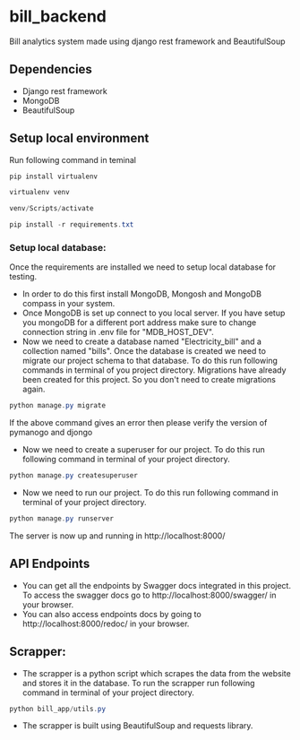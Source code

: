 # bill_backend
Bill analytics system made using django rest framework and BeautifulSoup

## Dependencies
* Django rest framework
* MongoDB
* BeautifulSoup

## Setup local environment
Run following command in teminal
```powershell
pip install virtualenv

virtualenv venv

venv/Scripts/activate

pip install -r requirements.txt
```
### Setup local database:
Once the requirements are installed we need to setup local database for testing. 
* In order to do this first install MongoDB, Mongosh and MongoDB compass in your system. 
* Once MongoDB is set up connect to you local server. If you have setup you mongoDB for a different port address make sure to change connection string in .env file for "MDB_HOST_DEV".
* Now we need to create a database named "Electricity_bill" and a collection named "bills". Once the database is created we need to migrate our project schema to that database. To do this run following commands in terminal of you project directory. Migrations have already been created for this project. So you don't need to create migrations again.
```powershell
python manage.py migrate
```
If the above command gives an error then please verify the version of pymanogo and djongo
* Now we need to create a superuser for our project. To do this run following command in terminal of your project directory.
```powershell
python manage.py createsuperuser
```
* Now we need to run our project. To do this run following command in terminal of your project directory.
```powershell
python manage.py runserver
```
The server is now up and running in http://localhost:8000/

## API Endpoints
* You can get all the endpoints by Swagger docs integrated in this project. To access the swagger docs go to http://localhost:8000/swagger/ in your browser.
* You can also access endpoints docs by going to http://localhost:8000/redoc/ in your browser.

## Scrapper:
* The scrapper is a python script which scrapes the data from the website and stores it in the database. To run the scrapper run following command in terminal of your project directory.
```powershell
python bill_app/utils.py
```
* The scrapper is built using BeautifulSoup and requests library. 


